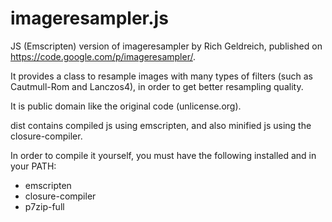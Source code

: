 imageresampler.js
==============

JS (Emscripten) version of imageresampler by Rich Geldreich, published on https://code.google.com/p/imageresampler/.

It provides a class to resample images with many types of filters (such as Cautmull-Rom and Lanczos4), in order to get better resampling quality.

It is public domain like the original code (unlicense.org).

dist contains compiled js using emscripten, and also minified js using the closure-compiler.

In order to compile it yourself, you must have the following installed and in your PATH:
* emscripten
* closure-compiler
* p7zip-full

